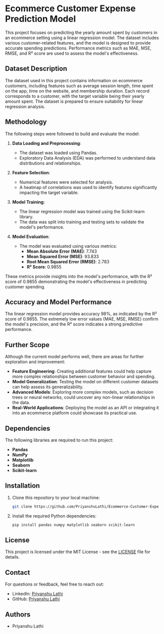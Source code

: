 # Ecommerce Customer Expense Prediction Model

This project focuses on predicting the yearly amount spent by customers in an ecommerce setting using a linear regression model. The dataset includes various customer-related features, and the model is designed to provide accurate spending predictions. Performance metrics such as MAE, MSE, RMSE, and R² score are used to assess the model's effectiveness.

## Dataset Description

The dataset used in this project contains information on ecommerce customers, including features such as average session length, time spent on the app, time on the website, and membership duration. Each record corresponds to a customer, with the target variable being their yearly amount spent. The dataset is prepared to ensure suitability for linear regression analysis.

## Methodology

The following steps were followed to build and evaluate the model:

1. **Data Loading and Preprocessing**: 
   - The dataset was loaded using Pandas.
   - Exploratory Data Analysis (EDA) was performed to understand data distributions and relationships.

2. **Feature Selection**:
   - Numerical features were selected for analysis.
   - A heatmap of correlations was used to identify features significantly impacting the target variable.

3. **Model Training**: 
   - The linear regression model was trained using the Scikit-learn library.
   - The data was split into training and testing sets to validate the model's performance.

4. **Model Evaluation**:
   - The model was evaluated using various metrics:
     - **Mean Absolute Error (MAE)**: 7.743
     - **Mean Squared Error (MSE)**: 93.833
     - **Root Mean Squared Error (RMSE)**: 2.783
     - **R² Score**: 0.9855

These metrics provide insights into the model's performance, with the R² score of 0.9855 demonstrating the model's effectiveness in predicting customer spending.

## Accuracy and Model Performance

The linear regression model provides accuracy 98%, as indicated by the R² score of 0.9855. The extremely low error values (MAE, MSE, RMSE) confirm the model's precision, and the R² score indicates a strong predictive performance.

## Further Scope

Although the current model performs well, there are areas for further exploration and improvement:

- **Feature Engineering**: Creating additional features could help capture more complex relationships between customer behavior and spending.
- **Model Generalization**: Testing the model on different customer datasets can help assess its generalizability.
- **Advanced Models**: Exploring more complex models, such as decision trees or neural networks, could uncover any non-linear relationships in the data.
- **Real-World Applications**: Deploying the model as an API or integrating it into an ecommerce platform could showcase its practical use.

## Dependencies

The following libraries are required to run this project:

- **Pandas**
- **NumPy**
- **Matplotlib**
- **Seaborn**
- **Scikit-learn**

## Installation

1. Clone this repository to your local machine:

    ```bash
    git clone https://github.com/PriyanshuLathi/Ecommerce-Customer-Expense-Prediction-Model.git
    ```

2. Install the required Python dependencies:

    ```bash
    pip install pandas numpy matplotlib seaborn scikit-learn
    ```

## License
This project is licensed under the MIT License - see the [LICENSE](https://github.com/PriyanshuLathi/Ecommerce-Customer-Expense-Prediction-Model/blob/main/LICENSE) file for details.

## Contact

For questions or feedback, feel free to reach out:

- LinkedIn: [Priyanshu Lathi](https://www.linkedin.com/in/priyanshu-lathi)
- GitHub: [Priyanshu Lathi](https://github.com/PriyanshuLathi)

## Authors
- Priyanshu Lathi
